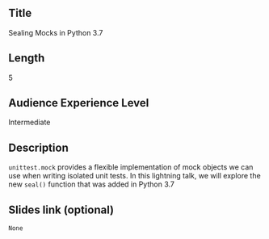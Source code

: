 ## Title

Sealing Mocks in Python 3.7

## Length

5

## Audience Experience Level

Intermediate

## Description

`unittest.mock` provides a flexible implementation of mock objects we can use when writing isolated unit tests. In this lightning talk, we will explore the new `seal()` function that was added in Python 3.7

## Slides link (optional)

`None`
